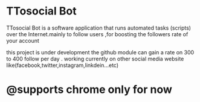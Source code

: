 # TTosocial Bot

 TTosocial Bot is a software application that runs automated tasks (scripts) over the Internet.mainly to follow users ,for boosting the followers rate of your account
 
 this project is under development the github module can gain a rate on 300 to 400 follow per day .
 working currently on other social media website like(facebook,twitter,instagram,linkdein...etc)
 
 # @supports chrome only for now
